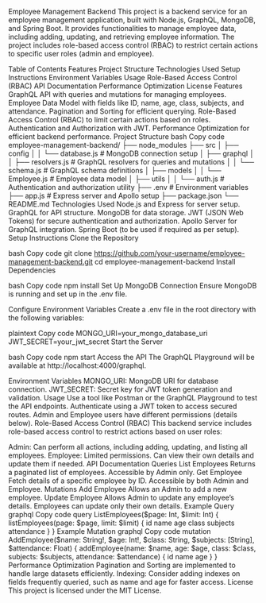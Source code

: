 Employee Management Backend
This project is a backend service for an employee management application, built with Node.js, GraphQL, MongoDB, and Spring Boot. It provides functionalities to manage employee data, including adding, updating, and retrieving employee information. The project includes role-based access control (RBAC) to restrict certain actions to specific user roles (admin and employee).

Table of Contents
Features
Project Structure
Technologies Used
Setup Instructions
Environment Variables
Usage
Role-Based Access Control (RBAC)
API Documentation
Performance Optimization
License
Features
GraphQL API with queries and mutations for managing employees.
Employee Data Model with fields like ID, name, age, class, subjects, and attendance.
Pagination and Sorting for efficient querying.
Role-Based Access Control (RBAC) to limit certain actions based on roles.
Authentication and Authorization with JWT.
Performance Optimization for efficient backend performance.
Project Structure
bash
Copy code
employee-management-backend/
├── node_modules
├── src
│   ├── config
│   │   └── database.js         # MongoDB connection setup
│   ├── graphql
│   │   ├── resolvers.js        # GraphQL resolvers for queries and mutations
│   │   └── schema.js           # GraphQL schema definitions
│   ├── models
│   │   └── Employee.js         # Employee data model
│   ├── utils
│   │   └── auth.js             # Authentication and authorization utility
├── .env                        # Environment variables
├── app.js                      # Express server and Apollo setup
├── package.json
└── README.md
Technologies Used
Node.js and Express for server setup.
GraphQL for API structure.
MongoDB for data storage.
JWT (JSON Web Tokens) for secure authentication and authorization.
Apollo Server for GraphQL integration.
Spring Boot (to be used if required as per setup).
Setup Instructions
Clone the Repository

bash
Copy code
git clone https://github.com/your-username/employee-management-backend.git
cd employee-management-backend
Install Dependencies

bash
Copy code
npm install
Set Up MongoDB Connection
Ensure MongoDB is running and set up in the .env file.

Configure Environment Variables Create a .env file in the root directory with the following variables:

plaintext
Copy code
MONGO_URI=your_mongo_database_uri
JWT_SECRET=your_jwt_secret
Start the Server

bash
Copy code
npm start
Access the API
The GraphQL Playground will be available at http://localhost:4000/graphql.

Environment Variables
MONGO_URI: MongoDB URI for database connection.
JWT_SECRET: Secret key for JWT token generation and validation.
Usage
Use a tool like Postman or the GraphQL Playground to test the API endpoints.
Authenticate using a JWT token to access secured routes.
Admin and Employee users have different permissions (details below).
Role-Based Access Control (RBAC)
This backend service includes role-based access control to restrict actions based on user roles:

Admin: Can perform all actions, including adding, updating, and listing all employees.
Employee: Limited permissions. Can view their own details and update them if needed.
API Documentation
Queries
List Employees
Returns a paginated list of employees. Accessible by Admin only.
Get Employee
Fetch details of a specific employee by ID. Accessible by both Admin and Employee.
Mutations
Add Employee
Allows an Admin to add a new employee.
Update Employee
Allows Admin to update any employee’s details. Employees can update only their own details.
Example Query
graphql
Copy code
query ListEmployees($page: Int, $limit: Int) {
  listEmployees(page: $page, limit: $limit) {
    id
    name
    age
    class
    subjects
    attendance
  }
}
Example Mutation
graphql
Copy code
mutation AddEmployee($name: String!, $age: Int!, $class: String, $subjects: [String], $attendance: Float) {
  addEmployee(name: $name, age: $age, class: $class, subjects: $subjects, attendance: $attendance) {
    id
    name
    age
  }
}
Performance Optimization
Pagination and Sorting are implemented to handle large datasets efficiently.
Indexing: Consider adding indexes on fields frequently queried, such as name and age for faster access.
License
This project is licensed under the MIT License.